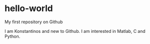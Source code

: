 # hello-world
My first repository on Github

I am Konstantinos and new to Github. I am interested in Matlab, C and Python.


